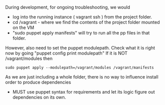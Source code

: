 During development, for ongoing troubleshooting, we would
* log into the running instance ( vagrant ssh ) from the project folder.
* cd /vagrant - where we find the contents of the project folder mounted on the VM
* "sudo puppet apply manifests" will try to run all the pp files in that folder.

However, also need to set the puppet modulepath.
Check what it is right now by going "puppet config print modulepath"
If it is NOT /vagrant/modules then

    sudo puppet apply --modulepath=/vagrant/modules /vagrant/manifests

As we are just including a whole folder, there is no way to influence
install order to produce dependencies
- MUST use puppet syntax for requirements and let its logic figure out
dependencies on its own.
